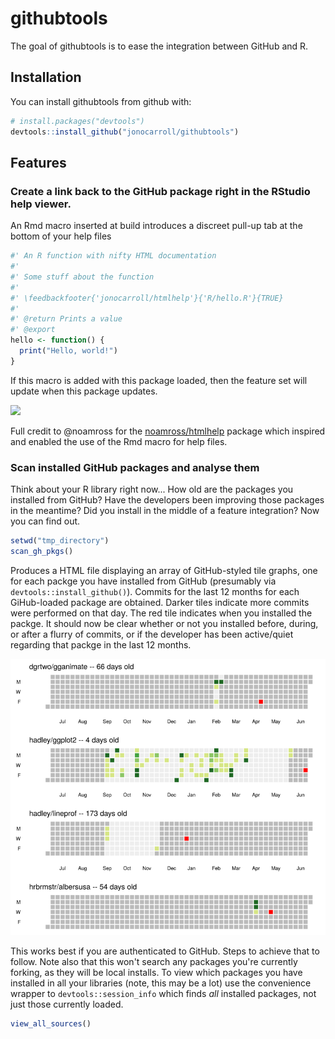 # githubtools

The goal of githubtools is to ease the integration between GitHub and R. 

## Installation

You can install githubtools from github with:

```R
# install.packages("devtools")
devtools::install_github("jonocarroll/githubtools")
```

## Features

### Create a link back to the GitHub package right in the RStudio help viewer.

An Rmd macro inserted at build introduces a discreet pull-up tab at the bottom of your help files

```R
#' An R function with nifty HTML documentation
#'
#' Some stuff about the function
#'
#' \feedbackfooter{'jonocarroll/htmlhelp'}{'R/hello.R'}{TRUE}
#'
#' @return Prints a value
#' @export
hello <- function() {
  print("Hello, world!")
}
```

If this macro is added with this package loaded, then the feature set will update when this package updates.

![](https://camo.githubusercontent.com/8e6aab5c14977a3a5859912e767be74a2cdbc558/687474703a2f2f692e696d6775722e636f6d2f6456703561376a2e676966)

Full credit to @noamross for the [noamross/htmlhelp](http://github.com/noamross/htmlhelp) package 
which inspired and enabled the use of the Rmd macro for help files.

### Scan installed GitHub packages and analyse them

Think about your R library right now... How old are the packages you installed from GitHub? Have the developers 
been improving those packages in the meantime? Did you install in the middle of a feature integration? Now you can 
find out. 

```R
setwd("tmp_directory")
scan_gh_pkgs()
```

Produces a HTML file displaying an array of GitHub-styled tile graphs, one for each packge you have installed from 
GitHub (presumably via `devtools::install_github()`). Commits for the last 12 months for each GiHub-loaded package 
are obtained. Darker tiles indicate more commits were performed on that day. The red tile indicates when you installed 
the packge. It should now be clear whether or not you installed before, during, or after a flurry of commits, or if the 
developer has been active/quiet regarding that packge in the last 12 months.

![](https://github.com/jonocarroll/githubtools/blob/master/man/figures/scan.png?raw=true)

This works best if you are authenticated to GitHub. Steps to achieve that to follow. Note also that this won't search any 
packages you're currently forking, as they will be local installs. To view which packages you have installed in all your 
libraries (note, this may be a lot) use the convenience wrapper to `devtools::session_info` which finds *all* installed 
packages, not just those currently loaded.

```R
view_all_sources()
```

